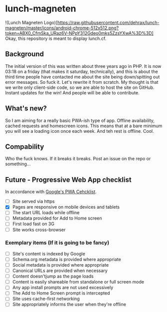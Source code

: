 # lunch-magneten
!(Lunch Magneten Logo)[https://raw.githubusercontent.com/dehrax/lunch-magneten/master/icons/android-chrome-512x512.png?token=ABX0_CfmSka_URaz6V-NPpY312Gdeo0mks5ZzsYXwA%3D%3D]
Okay, this repository is meant to display lunch.cf.

## Background
The initial version of this was written about three years ago in PHP. It is now 03:18 on a friday (that makes it saturday, technically), and this is about the third time people have contacted me about the site being down/spitting out error messages. So fuck it. Let's rewrite it from scratch. My thought is that we write only client-side code, so we are able to host the site on GitHub. Instant updates for the win! And people will be able to contribute.

## What's new?
So I am aiming for a really basic PWA-ish type of app. Offline availability, cached requests and homescreen icons. This means that at a bare minimum you will see a loading icon once each week. And teh rest is offline. Cool.

## Compability
Who the fuck knows. If it breaks it breaks. Post an issue on the repo or something...

## Future - Progressive Web App checklist
In accordance with [Google's PWA Cehcklist](https://developers.google.com/web/progressive-web-apps/checklist).
- [ ] Site served via https
- [x] Pages are responsive on mobile devices and tablets
- [ ] The start URL loads while offline
- [ ] Metadata provided for Add to Home screen
- [ ] First load fast on 3G
- [ ] Site works cross-browser

### Exemplary items (If it is going to be fancy)
- [ ] Site's content is indexed by Google
- [ ] Schema.org metadata is provided where appropriate
- [ ] Social metadata is provided where appropriate
- [ ] Canonical URLs are provided when necessary
- [ ] Content doesn'tjump as the page loads
- [ ] Content is easily shareable from standalone or full screen mode
- [ ] Any app install prompts are not used excessively
- [ ] The Add to Home Screen prompt is intercepted
- [ ] Site uses cache-first networking
- [ ] Site appropriately informs the user when they're offline